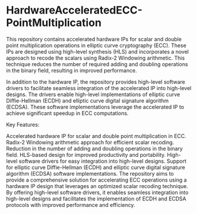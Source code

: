 # HardwareAcceleratedECC-PointMultiplication
This repository contains accelerated hardware IPs for scalar and double point multiplication operations in elliptic curve cryptography (ECC). These IPs are designed using high-level synthesis (HLS) and incorporates a novel approach to recode the scalars using Radix-2 Windowing arithmetic. This technique reduces the number of required adding and doubling operations in the binary field, resulting in improved performance.

In addition to the hardware IP, the repository provides high-level software drivers to facilitate seamless integration of the accelerated IP into high-level designs. The drivers enable high-level implementations of elliptic curve Diffie-Hellman (ECDH) and elliptic curve digital signature algorithm (ECDSA). These software implementations leverage the accelerated IP to achieve significant speedup in ECC computations.

Key Features:

Accelerated hardware IP for scalar and double point multiplication in ECC.
Radix-2 Windowing arithmetic approach for efficient scalar recoding.
Reduction in the number of adding and doubling operations in the binary field.
HLS-based design for improved productivity and portability.
High-level software drivers for easy integration into high-level designs.
Support for elliptic curve Diffie-Hellman (ECDH) and elliptic curve digital signature algorithm (ECDSA) software implementations.
The repository aims to provide a comprehensive solution for accelerating ECC operations using a hardware IP design that leverages an optimized scalar recoding technique. By offering high-level software drivers, it enables seamless integration into high-level designs and facilitates the implementation of ECDH and ECDSA protocols with improved performance and efficiency.
